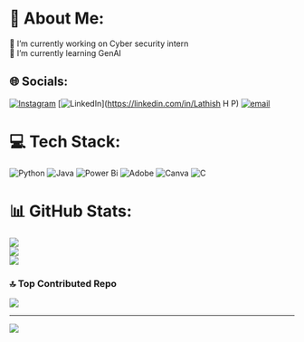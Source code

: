 # 💫 About Me:
🔭 I’m currently working on Cyber security intern<br>🌱 I’m currently learning GenAI


## 🌐 Socials:
[![Instagram](https://img.shields.io/badge/Instagram-%23E4405F.svg?logo=Instagram&logoColor=white)](https://instagram.com/lathishhosoklu) [![LinkedIn](https://img.shields.io/badge/LinkedIn-%230077B5.svg?logo=linkedin&logoColor=white)](https://linkedin.com/in/Lathish H P) [![email](https://img.shields.io/badge/Email-D14836?logo=gmail&logoColor=white)](mailto:lathish253@gmail.com) 

# 💻 Tech Stack:
![Python](https://img.shields.io/badge/python-3670A0?style=for-the-badge&logo=python&logoColor=ffdd54) ![Java](https://img.shields.io/badge/java-%23ED8B00.svg?style=for-the-badge&logo=openjdk&logoColor=white) ![Power Bi](https://img.shields.io/badge/power_bi-F2C811?style=for-the-badge&logo=powerbi&logoColor=black) ![Adobe](https://img.shields.io/badge/adobe-%23FF0000.svg?style=for-the-badge&logo=adobe&logoColor=white) ![Canva](https://img.shields.io/badge/Canva-%2300C4CC.svg?style=for-the-badge&logo=Canva&logoColor=white) ![C](https://img.shields.io/badge/c-%2300599C.svg?style=for-the-badge&logo=c&logoColor=white)
# 📊 GitHub Stats:
![](https://github-readme-stats.vercel.app/api?username=Lathish-Hosoklu&theme=tokyonight&hide_border=false&include_all_commits=true&count_private=false)<br/>
![](https://nirzak-streak-stats.vercel.app/?user=Lathish-Hosoklu&theme=tokyonight&hide_border=false)<br/>
![](https://github-readme-stats.vercel.app/api/top-langs/?username=Lathish-Hosoklu&theme=tokyonight&hide_border=false&include_all_commits=true&count_private=false&layout=compact)

### 🔝 Top Contributed Repo
![](https://github-contributor-stats.vercel.app/api?username=Lathish-Hosoklu&limit=5&theme=dark&combine_all_yearly_contributions=true)

---
[![](https://visitcount.itsvg.in/api?id=Lathish-Hosoklu&icon=0&color=0)](https://visitcount.itsvg.in)

<!-- Proudly created with GPRM ( https://gprm.itsvg.in ) -->
